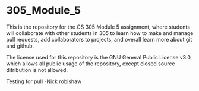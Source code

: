 # 305_Module_5
This is the repository for the CS 305 Module 5 assignment, where students will collaborate with other students in 305 to learn how to make and manage pull requests, add collaborators to projects, and overall learn more about git and github.

The license used for this repository is the GNU General Public License v3.0, which allows all public usage of the repository, except closed source ditribution is not allowed.


Testing for pull -Nick robishaw
